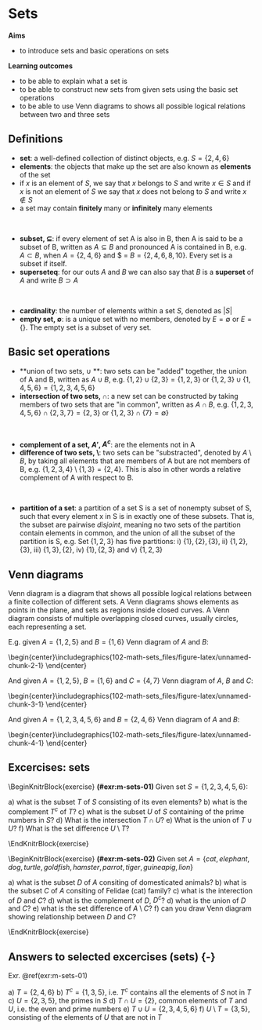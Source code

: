 # Sets




**Aims**

- to introduce sets and basic operations on sets

**Learning outcomes**

- to be able to explain what a set is
- to be able to construct new sets from given sets using the basic set operations
- to be able to use Venn diagrams to shows all possible logical relations between two and three sets

## Definitions

- **set**: a well-defined collection of distinct objects, e.g. $S = \{2, 4, 6\}$
- **elements**:  the objects that make up the set are also known as **elements** of the set
- if $x$ is an element of $S$, we say that $x$ belongs to $S$ and write $x \in S$ and if $x$ is not an element of $S$ we say that $x$ does not belong to $S$ and write $x \notin S$
- a set may contain **finitely** many or **infinitely** many elements

<br />

- **subset, $\subseteq$**: if every element of set A is also in B, then A is said to be a subset of B, written as $A \subseteq B$ and pronounced A is contained in B, e.g. $A \subset B$, when $A = \{2, 4, 6\}$ and $ = $B = \{2, 4, 6, 8, 10\}$. Every set is a subset if itself.
- **superseteq**: for our outs $A$ and $B$ we can also say that $B$ is a **superset** of $A$ and write $B \supset A$

<br />

- **cardinality**: the number of elements within a set $S$, denoted as $|S|$
- **empty set, $\emptyset$**: is a unique set with no members, denoted by $E = \emptyset$ or $E = \{\}$. The empty set is a subset of very set.

## Basic set operations

- **union of two sets, $\cup$ **: two sets can be "added" together, the union of A and B, written as $A \cup B$, e.g. $\{1, 2\} \cup \{2, 3\} = \{1, 2, 3\}$ or $\{1, 2, 3\} \cup \{1, 4, 5, 6\} = \{1, 2, 3, 4, 5, 6\}$
- **intersection of two sets, $\cap$**: a new set can be constructed by taking members of two sets that are "in common", written as $A \cap B$, e.g. $\{1, 2, 3, 4, 5, 6\} \cap \{2, 3, 7\} = \{2, 3\}$ or $\{1, 2, 3\} \cap \{7 \} = \emptyset \}$

<br/>

- **complement of a set, $A'$, $A^c$**: are the elements not in A
- **difference of two sets, $\setminus$**: two sets can be "substracted", denoted by $A \setminus B$, by taking all elements that are members of A but are not members of B, e.g. $\{1, 2, 3, 4\} \setminus \{1, 3\} = \{2, 4\}$. This is also in other words a relative complement of A with respect to B.

<br/>

- **partition of a set**: a partition of a set S is a set of nonempty subset of S, such that every element x in S is in exactly one of these subsets. That is, the subset are pairwise *disjoint*, meaning no two sets of the partition contain elements in common, and the union of all the subset of the partition is S, e.g. Set $\{1, 2, 3\}$ has five partitions: i) $\{1\}, \{2\}, \{3\}$, ii) $\{1, 2\}, \{3\}$, iii) $\{1,3\}, \{2\}$, iv) $\{1\}, \{2, 3\}$ and v) $\{1,2,3\}$

## Venn diagrams

Venn diagram is a diagram that shows all possible logical relations between a finite collection of different sets. A Venn diagrams shows elements as points in the plane, and sets as regions inside closed curves. A Venn diagram consists of multiple overlapping closed curves, usually circles, each representing a set. 

E.g. given $A = \{1, 2, 5\}$ and $B = \{1, 6\}$ Venn diagram of $A$ and $B$:


\begin{center}\includegraphics{102-math-sets_files/figure-latex/unnamed-chunk-2-1} \end{center}

And given $A = \{1, 2, 5\}$, $B = \{1, 6\}$ and $C= \{4, 7\}$ Venn diagram of $A$, $B$ and $C$:

\begin{center}\includegraphics{102-math-sets_files/figure-latex/unnamed-chunk-3-1} \end{center}


And  given $A = \{1, 2, 3, 4, 5, 6\}$ and $B= \{2, 4, 6\}$ Venn diagram of $A$ and $B$:

\begin{center}\includegraphics{102-math-sets_files/figure-latex/unnamed-chunk-4-1} \end{center}

## Excercises: sets

\BeginKnitrBlock{exercise}
<span class="exercise" id="exr:m-sets-01"><strong>(\#exr:m-sets-01) </strong></span>
Given set $S = \{1, 2, 3, 4, 5, 6\}$:
  
a) what is the subset $T$ of $S$ consisting of its even elements?
b) what is the complement $T^c$ of $T$? 
c) what is the subset $U$ of $S$ containing of the prime numbers in $S$?
d) What is the intersection $T \cap U$? 
e) What is the union of $T \cup U$?
f) What is the set difference $U \setminus T$?

\EndKnitrBlock{exercise}

\BeginKnitrBlock{exercise}
<span class="exercise" id="exr:m-sets-02"><strong>(\#exr:m-sets-02) </strong></span>
Given set $A = \{cat, elephant, dog, turtle, goldfish, hamster, parrot, tiger, guinea pig, lion\}$ 
  
a) what is the subset $D$ of $A$ consiting of domesticated animals?
b) what is the subset $C$ of $A$ consiting of Felidae (cat) family?
c) what is the interection of $D$ and $C$?
d) what is the complement of $D$, $D^c$?
d) what is the union of $D$ and $C$?
e) what is the set difference of $A \setminus C$?
f) can you draw Venn diagram showing relationship between $D$ and $C$?
  
  
\EndKnitrBlock{exercise}


## Answers to selected excercises (sets) {-}

Exr. \@ref(exr:m-sets-01)

a) $T = \{2, 4, 6\}$ 
b) $T^c = \{1, 3, 5\}$, i.e. $T^c$ contains all the elements of $S$ not in $T$
c) $U = \{2, 3, 5\}$, the primes in $S$
d) $T \cap U = \{2\}$, common elements of $T$ and $U$, i.e. the even and prime numbers
e) $T \cup U = \{2, 3, 4, 5, 6\}$
f) $U \setminus T = \{3, 5\}$, consisting of the elements of $U$ that are not in $T$

